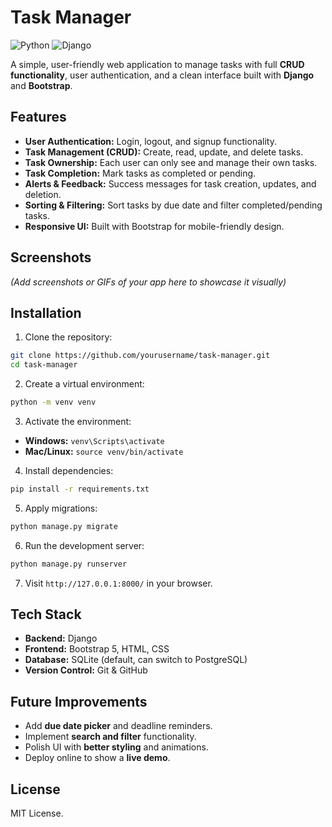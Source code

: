 
# Task Manager

![Python](https://img.shields.io/badge/Python-3.13-blue)
![Django](https://img.shields.io/badge/Django-5.2.5-green)


A simple, user-friendly web application to manage tasks with full **CRUD functionality**, user authentication, and a clean interface built with **Django** and **Bootstrap**.



## Features

- **User Authentication:** Login, logout, and signup functionality.  
- **Task Management (CRUD):** Create, read, update, and delete tasks.  
- **Task Ownership:** Each user can only see and manage their own tasks.  
- **Task Completion:** Mark tasks as completed or pending.  
- **Alerts & Feedback:** Success messages for task creation, updates, and deletion.  
- **Sorting & Filtering:** Sort tasks by due date and filter completed/pending tasks.  
- **Responsive UI:** Built with Bootstrap for mobile-friendly design.



## Screenshots

*(Add screenshots or GIFs of your app here to showcase it visually)*



## Installation

1. Clone the repository:

```bash
git clone https://github.com/yourusername/task-manager.git
cd task-manager
````

2. Create a virtual environment:

```bash
python -m venv venv
```

3. Activate the environment:

* **Windows:** `venv\Scripts\activate`
* **Mac/Linux:** `source venv/bin/activate`

4. Install dependencies:

```bash
pip install -r requirements.txt
```

5. Apply migrations:

```bash
python manage.py migrate
```

6. Run the development server:

```bash
python manage.py runserver
```

7. Visit `http://127.0.0.1:8000/` in your browser.



## Tech Stack

* **Backend:** Django
* **Frontend:** Bootstrap 5, HTML, CSS
* **Database:** SQLite (default, can switch to PostgreSQL)
* **Version Control:** Git & GitHub



## Future Improvements

* Add **due date picker** and deadline reminders.
* Implement **search and filter** functionality.
* Polish UI with **better styling** and animations.
* Deploy online to show a **live demo**.



## License

MIT License.


